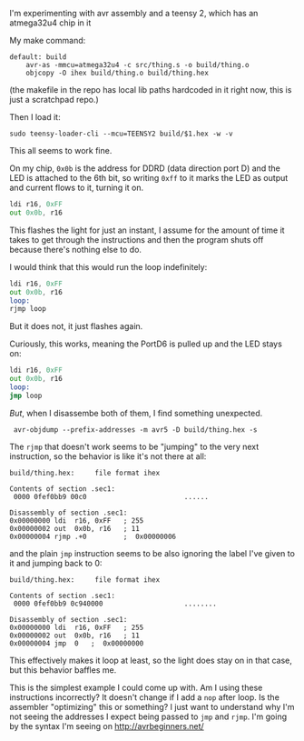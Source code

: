 I'm experimenting with avr assembly and a teensy 2, which has an atmega32u4 chip in it

My make command:

```
default: build
	avr-as -mmcu=atmega32u4 -c src/thing.s -o build/thing.o
	objcopy -O ihex build/thing.o build/thing.hex
```

(the makefile in the repo has local lib paths hardcoded in it right now, this
is just a scratchpad repo.)


Then I load it:

```
sudo teensy-loader-cli --mcu=TEENSY2 build/$1.hex -w -v
```

This all seems to work fine.

On my chip, `0x0b` is the address for DDRD (data direction port D) and the LED
is attached to the 6th bit, so writing `0xff` to it marks the LED as output and
current flows to it, turning it on.

```asm
ldi r16, 0xFF
out 0x0b, r16
````

This flashes the light for just an instant, I assume for the amount of time it
takes to get through the instructions and then the program shuts off because
there's nothing else to do.

I would think that this would run the loop indefinitely:

```asm
ldi r16, 0xFF
out 0x0b, r16
loop:
rjmp loop
````

But it does not, it just flashes again.

Curiously, this works, meaning the PortD6 is pulled up and the LED stays on:

```asm
ldi r16, 0xFF
out 0x0b, r16
loop:
jmp loop
```

_But_, when I disassembe both of them, I find something unexpected.

```
 avr-objdump --prefix-addresses -m avr5 -D build/thing.hex -s
```

The `rjmp` that doesn't work seems to be "jumping" to the very next instruction,
so the behavior is like it's not there at all:


```
build/thing.hex:     file format ihex

Contents of section .sec1:
 0000 0fef0bb9 00c0                        ......          

Disassembly of section .sec1:
0x00000000 ldi	r16, 0xFF	; 255
0x00000002 out	0x0b, r16	; 11
0x00000004 rjmp	.+0      	;  0x00000006
```

and the plain `jmp` instruction seems to be also ignoring the label I've given
to it and jumping back to 0:

```
build/thing.hex:     file format ihex

Contents of section .sec1:
 0000 0fef0bb9 0c940000                    ........        

Disassembly of section .sec1:
0x00000000 ldi	r16, 0xFF	; 255
0x00000002 out	0x0b, r16	; 11
0x00000004 jmp	0	;  0x00000000
```

This effectively makes it loop at least, so the light does stay on in that
case, but this behavior baffles me.

This is the simplest example I could come up with. Am I using these
instructions incorrectly? It doesn't change if I add a `nop` after loop. Is the
assembler "optimizing" this or something? I just want to understand why I'm not
seeing the addresses I expect being passed to `jmp` and `rjmp`. I'm going by
the syntax I'm seeing on http://avrbeginners.net/
